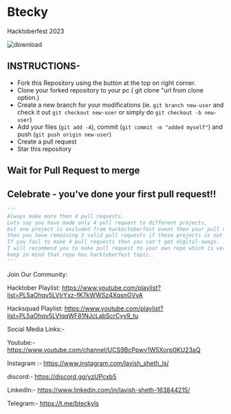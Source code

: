 # Btecky
Hacktoberfest 2023




![download](https://github.com/laviii123/Btecky/assets/146612961/99dba178-f2da-4c16-9a2c-3ce119e6394a)



## INSTRUCTIONS-

- Fork this Repository using the button at the top on right corner.
- Clone your forked repository to your pc ( git clone "url from clone option.)
- Create a new branch for your modifications (ie. `git branch new-user` and check it out `git checkout new-user` or simply do `git checkout -b new-user`)
- Add your files (`git add -A`), commit (`git commit -m "added myself"`) and push (`git push origin new-user`)
- Create a pull request
- Star this repository

##  Wait for Pull Request to merge

##  Celebrate - you've done your first pull request!!

```py
'''
Always make more then 4 pull requests.
Lets say you have made only 4 pull request to different projects,
but one project is excluded from hackoctoberfest event then your pull request will not be counted and 
then you have remaining 3 valid pull requests if these projects is not excluded.
If you fail to make 4 pull requests then you can't get digital-swags.
I will recommend you to make pull request to your own repo which is very very safest side for you..
keep in mind that repo has hacktoberfest topic..
'''
```




Join Our Community:



Hacktober Playlist: https://www.youtube.com/playlist?list=PL5aOhqv5LVIrYxz-fK7kWWSz4XqsnGVvA



Hacksquad Playlist: https://www.youtube.com/playlist?list=PL5aOhqv5LVIqqWF81NJcLabScrCyy9_tu

Social Media Links:- 



Youtube:- https://www.youtube.com/channel/UCS9BcPpwy1W5Xorp0KU23aQ


Instagram :- https://www.instagram.com/lavish_sheth_ls/


discord:- https://discord.gg/yzUPcxb5



LinkedIn:- https://www.linkedin.com/in/lavish-sheth-163844215/


Telegram:- https://t.me/bteckyls
